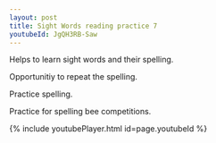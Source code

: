 ```yaml
---
layout: post
title: Sight Words reading practice 7
youtubeId: JgQH3RB-Saw
---
```

 
 
Helps to learn sight words and their spelling.

Opportunitiy to repeat the spelling. 

Practice spelling. 
 
Practice for spelling bee competitions. 
 
{% include youtubePlayer.html id=page.youtubeId %}
 
 
